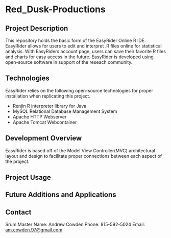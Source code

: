 # Red_Dusk-Productions

## Project Description
This repository holds the basic form of the EasyRider Online R IDE. EasyRider allows for users to edit and interpret .R files online for statistical analysis. With EasyRiders account page, users can save their favorite R files and charts for easy access in the future. EasyRider is developed using open-source software in support of the reseach community.


## Technologies
EasyRider relies on the following open-source technologies for proper installation when replicating this project.

* Renjin R interpreter library for Java
* MySQL Relational Database Management System
* Apache HTTP Webserver
* Apache Tomcat Webcontainer

## Development Overview
EasyRider is based off of the Model View Controller(MVC) architectural layout and design to facilitate proper connections between each aspect of the project. 

## Project Usage

## Future Additions and Applications

## Contact
Srum Master Name: Andrew Cowden
Phone: 815-592-5024
Email: am.cowden.97@gmail.com


